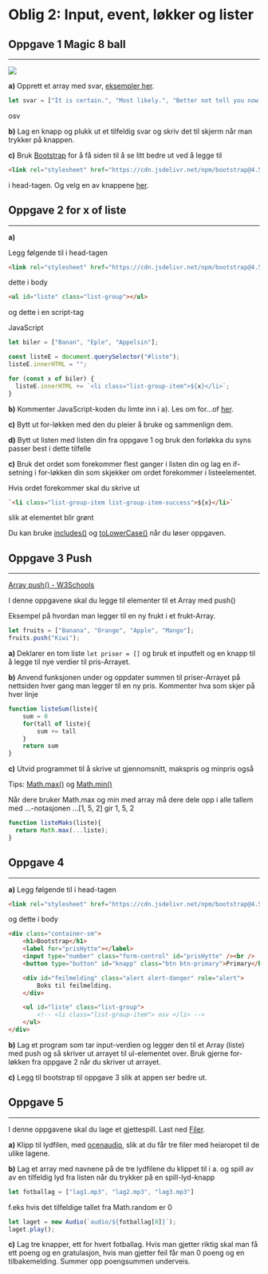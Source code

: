 # Oblig 2: Input, event, løkker og lister

## Oppgave 1  Magic 8 ball
---

<img src="https://upload.wikimedia.org/wikipedia/commons/thumb/9/90/Magic8ball.jpg/220px-Magic8ball.jpg">



**a)**  Opprett et array med svar, [eksempler her](https://en.wikipedia.org/wiki/Magic_8-Ball).

```JavaScript
let svar = ["It is certain.", "Most likely.", "Better not tell you now."]
```
osv

**b)**  Lag en knapp og plukk ut et tilfeldig svar og skriv det til skjerm når man trykker på knappen. 

**c)** Bruk [Bootstrap](https://getbootstrap.com/docs/4.5/components/alerts/) for å få siden til å se litt bedre ut ved å legge til

```HTML
<link rel="stylesheet" href="https://cdn.jsdelivr.net/npm/bootstrap@4.5.3/dist/css/bootstrap.min.css" integrity="sha384-TX8t27EcRE3e/ihU7zmQxVncDAy5uIKz4rEkgIXeMed4M0jlfIDPvg6uqKI2xXr2" crossorigin="anonymous">
```

i head-tagen. Og velg en av knappene [her](https://getbootstrap.com/docs/4.5/components/buttons/).

## Oppgave 2 for x of liste
---

**a)**

Legg følgende til i head-tagen 
```HTML
<link rel="stylesheet" href="https://cdn.jsdelivr.net/npm/bootstrap@4.5.3/dist/css/bootstrap.min.css" integrity="sha384-TX8t27EcRE3e/ihU7zmQxVncDAy5uIKz4rEkgIXeMed4M0jlfIDPvg6uqKI2xXr2" crossorigin="anonymous">
```

dette i body
```HTML
<ul id="liste" class="list-group"></ul>
```

og dette i en script-tag

JavaScript
```JavaScript
let biler = ["Banan", "Eple", "Appelsin"];

const listeE = document.querySelector("#liste");
listeE.innerHTML = "";

for (const x of biler) {
  listeE.innerHTML += `<li class="list-group-item">${x}</li>`;
}
```

**b)** Kommenter JavaScript-koden du limte inn i a). Les om for...of [her](https://developer.mozilla.org/en-US/docs/Web/JavaScript/Reference/Statements/for...of).

**c)** Bytt ut for-løkken med den du pleier å bruke og sammenlign dem.

**d)** Bytt ut listen med listen din fra oppgave 1 og bruk den forløkka du syns passer best i dette tilfelle

**c)** Bruk det ordet som forekommer flest ganger i listen din og lag en if-setning i for-løkken din som skjekker om ordet forekommer i listeelementet.

Hvis ordet forekommer skal du skrive ut 

```Html
`<li class="list-group-item list-group-item-success">${x}</li>`
```
slik at elementet blir grønt

Du kan bruke [includes()](https://www.w3schools.com/jsref/jsref_includes.asp) og [toLowerCase()](https://www.w3schools.com/jsref/jsref_tolowercase.asp) når du løser oppgaven.




## Oppgave 3 Push
---

[Array push() - W3Schools](https://www.w3schools.com/jsref/jsref_push.asp)

I denne oppgavene skal du legge til elementer til et Array med push()

Eksempel på hvordan man legger til en ny frukt i et frukt-Array.
```JavaScript
let fruits = ["Banana", "Orange", "Apple", "Mango"];
fruits.push("Kiwi");
```

**a)** Deklarer en tom liste ```let priser = []``` og bruk et inputfelt og en knapp til å legge til nye verdier til pris-Arrayet.

**b)**  Anvend funksjonen under og oppdater summen til priser-Arrayet på nettsiden hver gang man legger til en ny pris.
Kommenter hva som skjer på hver linje

```JavaScript
function listeSum(liste){
    sum = 0
    for(tall of liste){
        sum += tall
    }
    return sum
}
```

**c)** Utvid programmet til å skrive ut gjennomsnitt, makspris og minpris også

Tips: [Math.max()](https://www.w3schools.com/jsref/jsref_max.asp)  og [Math.min()](https://www.w3schools.com/jsref/jsref_min.asp)

Når dere bruker Math.max og min med array må dere dele opp i alle tallem med ...-notasjonen  ...[1, 5, 2] gir 1, 5, 2

```JavaScript
function listeMaks(liste){
  return Math.max(...liste);
}
```


## Oppgave 4 
---

**a)**
Legg følgende til i head-tagen 
```HTML
<link rel="stylesheet" href="https://cdn.jsdelivr.net/npm/bootstrap@4.5.3/dist/css/bootstrap.min.css" integrity="sha384-TX8t27EcRE3e/ihU7zmQxVncDAy5uIKz4rEkgIXeMed4M0jlfIDPvg6uqKI2xXr2" crossorigin="anonymous">
```

og dette i body
```HTML
<div class="container-sm">
    <h1>Bootstrap</h1>
    <label for="prisHytte"></label>
    <input type="number" class="form-control" id="prisHytte" /><br />
    <button type="button" id="knapp" class="btn btn-primary">Primary</button>

    <div id="feilmelding" class="alert alert-danger" role="alert">
        Boks til feilmelding. 
    </div>

    <ul id="liste" class="list-group">
        <!-- <li class="list-group-item"> osv </li> -->
    </ul>
</div>
```

**b)** Lag et program som tar input-verdien og legger den til et Array (liste) med push og så skriver ut arrayet til ul-elementet over. Bruk gjerne for-løkken fra oppgave 2 når du skriver ut arrayet. 

**c)** Legg til bootstrap til oppgave 3 slik at appen ser bedre ut.


## Oppgave 5
---

I denne oppgavene skal du lage et gjettespill.
Last ned <a href="https://mrfylke-my.sharepoint.com/:u:/g/personal/mads_opstad_reistadbakk_mrfylke_no/EQ0l4CnIp2hOnpNneElPtkkB_22yGLiW4vw4UO9QQLvlTA?e=v0aZRD">Filer</a>.

**a)** Klipp til lydfilen, med <a href="https://www.ocenaudio.com">ocenaudio</a>, slik at du får tre filer med heiaropet til de ulike lagene.

**b)** Lag et array med navnene på de tre lydfilene du klippet til i a. og spill av av en tilfeldig lyd fra listen når du trykker på en spill-lyd-knapp

```JavaScript
let fotballag = ["lag1.mp3", "lag2.mp3", "lag3.mp3"]
```

f.eks hvis det tilfeldige tallet fra Math.random er 0

```JavaScript
let laget = new Audio(`audio/${fotballag[0]}`);
laget.play();
```

**c)** Lag tre knapper, ett for hvert fotballag. Hvis man gjetter riktig skal man få ett poeng og en gratulasjon, hvis man gjetter feil får man 0 poeng og en tilbakemelding. Summer opp poengsummen underveis.





